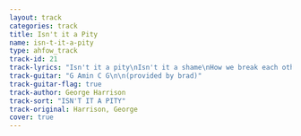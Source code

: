 ```yaml
---
layout: track
categories: track
title: Isn't it a Pity
name: isn-t-it-a-pity
type: ahfow_track
track-id: 21
track-lyrics: "Isn't it a pity\nIsn't it a shame\nHow we break each other's hearts\nAnd cause each other pain?\nHow we take each other's love\nWithout thinking anymore\nForgetting to give back\nIsn't it a pity?\n\nSome things take so long\nAnd how do I explain?\nBut not too many people\nCan see we're all the same\nAnd because of all their tears\nTheir eyes can't hope to see\nThe beauty that surrounds them\nOh isn't it a pity?\n\nIsn't it a pity\nIsn't it a shame\nHow we break each other's hearts\nAnd cause each other pain?\nHow we take each other's love\nWithout thinking anymore\nForgetting to give back\nIsn't it a pity?\n\nForgetting to give back\nIsn't it a pity?\nForgetting to give back\nIsn't it a pity?\n\nWhat a pity"
track-guitar: "G Amin C G\n\n(provided by brad)"
track-guitar-flag: true
track-author: George Harrison
track-sort: "ISN'T IT A PITY"
track-original: Harrison, George
cover: true
---
```

